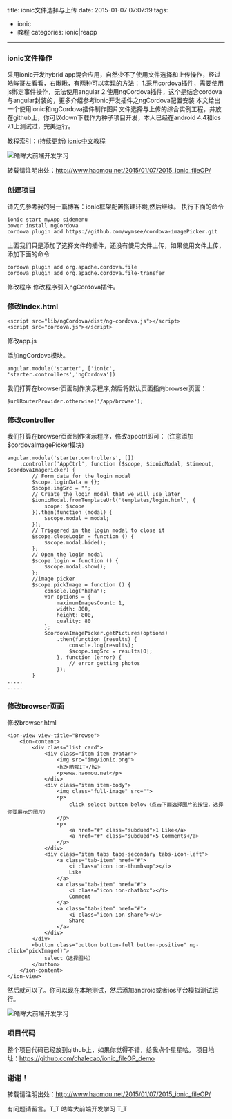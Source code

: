 title: ionic文件选择与上传
date: 2015-01-07 07:07:19
tags:
- ionic
- 教程
categories: ionic|reapp
---
### ionic文件操作
采用ionic开发hybrid app混合应用，自然少不了使用文件选择和上传操作，经过皓眸哥左看看，右瞅瞅，有两种可以实现的方法：
1.采用cordova插件，需要使用js绑定事件操作，无法使用angular
2.使用ngCordova插件，这个是结合cordova与angular封装的，更多介绍参考ionic开发插件之ngCordova配置安装
本文给出一个使用ionic和ngCordova插件制作图片文件选择与上传的综合实例工程，并放在github上，你可以down下载作为种子项目开发，本人已经在android 4.4和ios 7.1上测试过，完美运行。

教程索引：(持续更新)
[ionic中文教程](http://www.haomou.net/2014/10/06/2014_ionic_learn/)
<!--more-->
<img class="floatnone" alt="皓眸大前端开发学习" src="/images/ionic_file.png"/>

转载请注明出处：http://www.haomou.net/2015/01/07/2015_ionic_fileOP/

### 创建项目
请先先参考我的另一篇博客：ionic框架配置搭建环境,然后继续。
执行下面的命令
```
ionic start myApp sidemenu
bower install ngCordova
cordova plugin add https://github.com/wymsee/cordova-imagePicker.git
```
上面我们只是添加了选择文件的插件，还没有使用文件上传，如果使用文件上传，添加下面的命令
```
cordova plugin add org.apache.cordova.file
cordova plugin add org.apache.cordova.file-transfer
```
修改程序
修改程序引入ngCordova插件。

### 修改index.html
```
<script src="lib/ngCordova/dist/ng-cordova.js"></script>
<script src="cordova.js"></script>
```
修改app.js

添加ngCordova模块。
```
angular.module('starter', ['ionic', 'starter.controllers','ngCordova'])
```
我们打算在browser页面制作演示程序,然后将默认页面指向browser页面：
```
$urlRouterProvider.otherwise('/app/browse');
```
### 修改controller

我们打算在browser页面制作演示程序，修改appctrl即可：
(注意添加$cordovaImagePicker模块)

```
angular.module('starter.controllers', [])
    .controller('AppCtrl', function ($scope, $ionicModal, $timeout, $cordovaImagePicker) {
        // Form data for the login modal
        $scope.loginData = {};
        $scope.imgSrc = "";
        // Create the login modal that we will use later
        $ionicModal.fromTemplateUrl('templates/login.html', {
            scope: $scope
        }).then(function (modal) {
            $scope.modal = modal;
        });
        // Triggered in the login modal to close it
        $scope.closeLogin = function () {
            $scope.modal.hide();
        };
        // Open the login modal
        $scope.login = function () {
            $scope.modal.show();
        };
        //image picker
        $scope.pickImage = function () {
            console.log("haha");
            var options = {
                maximumImagesCount: 1,
                width: 800,
                height: 800,
                quality: 80
            };
            $cordovaImagePicker.getPictures(options)
                .then(function (results) {
                    console.log(results);
                    $scope.imgSrc = results[0];
                }, function (error) {
                    // error getting photos
                });
        }
.....
.....
```
### 修改browser页面

修改browser.html
```
<ion-view view-title="Browse">
    <ion-content>
        <div class="list card">
            <div class="item item-avatar">
                <img src="img/ionic.png">
                <h2>皓眸IT</h2>
                <p>www.haomou.net</p>
            </div>
            <div class="item item-body">
                <img class="full-image" src="">
                <p>
                    click select button below（点击下面选择图片的按钮，选择你要展示的图片）
                </p>
                <p>
                    <a href="#" class="subdued">1 Like</a>
                    <a href="#" class="subdued">5 Comments</a>
                </p>
            </div>
            <div class="item tabs tabs-secondary tabs-icon-left">
                <a class="tab-item" href="#">
                    <i class="icon ion-thumbsup"></i>
                    Like
                </a>
                <a class="tab-item" href="#">
                    <i class="icon ion-chatbox"></i>
                    Comment
                </a>
                <a class="tab-item" href="#">
                    <i class="icon ion-share"></i>
                    Share
                </a>
            </div>
        </div>
        <button class="button button-full button-positive" ng-click="pickImage()">
            select（选择图片）
        </button>
    </ion-content>
</ion-view>
```
然后就可以了。你可以现在本地测试，然后添加android或者ios平台模拟测试运行。

<img class="floatnone" alt="皓眸大前端开发学习" src="/images/ionic_file2.png"/>

### 项目代码
整个项目代码已经放到github上，如果你觉得不错，给我点个星星哈。
项目地址：https://github.com/chalecao/ionic_fileOP_demo


### 谢谢！
转载请注明出处：http://www.haomou.net/2015/01/07/2015_ionic_fileOP/

有问题请留言。T_T  皓眸大前端开发学习  T_T